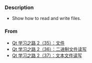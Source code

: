 ### Description
* Show how to read and write files.  

### From  
* [Qt 学习之路 2（35）：文件](https://www.devbean.net/2013/01/qt-study-road-2-file/)  
* [Qt 学习之路 2（36）：二进制文件读写](https://www.devbean.net/2013/01/qt-study-road-2-binary-file-io/)  
* [Qt 学习之路 2（37）：文本文件读写](https://www.devbean.net/2013/01/qt-study-road-2-text-file-io/)
